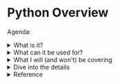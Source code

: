 # Python Overview 

Agenda:

<details>
  <summary>What is it?</summary>
  
- General purpose programming language
- Readable
- Open source
</details>

<details>
  <summary>What can it be used for?</summary>
  
- Manipulating data
- Dealing with text
- Automating tedious things
- Bitcoin logger
</details>


<details>
  <summary>What I will (and won't) be covering</summary>

- Goal: Provide an overview and equip you to learn more yourself
- Jupyter Notebook environment
- Python basics
- Rectangular data with `pandas`
- ~~Object Oriented programming~~
- ~~Graphical user interfaces~~
</details>


<details>
  <summary>Dive into the details</summary>
  
- [![Binder](https://mybinder.org/badge_logo.svg)](https://mybinder.org/v2/gh/yoskovia/python_uat/HEAD)
</details>


<details>
  <summary>Reference</summary>
  
- [THE Python Tutorial](https://docs.python.org/3/tutorial/index.html)
- [Jupyter Notebook](https://jupyter-notebook.readthedocs.io/en/stable/notebook.html)
- [10 Minutes to Pandas](https://pandas.pydata.org/docs/user_guide/10min.html)
- [sklearn User Guide](https://scikit-learn.org/stable/user_guide.html)
</details>

